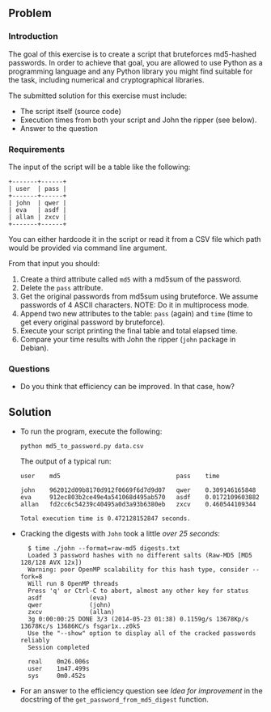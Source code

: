 ## Problem

### Introduction

The goal of this exercise is to create a script that bruteforces md5-hashed
passwords. In order to achieve that goal, you are allowed to use Python as a
programming language and any Python library you might find suitable for the
task, including numerical and cryptographical libraries.

The submitted solution for this exercise must include:

* The script itself (source code)
* Execution times from both your script and John the ripper (see below).
* Answer to the question

### Requirements

The input of the script will be a table like the following:

    +-------+------+
    | user  | pass |
    +-------+------+
    | john  | qwer |
    | eva   | asdf |
    | allan | zxcv |
    +-------+------+

You can either hardcode it in the script or read it from a CSV file
which path would be provided via command line argument.

From that input you should:

1. Create a third attribute called `md5` with a md5sum of the password.
2. Delete the `pass` attribute.
3. Get the original passwords from md5sum using bruteforce.
   We assume passwords of 4 ASCII characters.
   NOTE: Do it in multiprocess mode.
4. Append two new attributes to the table: `pass` (again)
   and `time` (time to get every original password by bruteforce).
5. Execute your script printing the final table and total elapsed time.
6. Compare your time results with John the ripper (`john` package in Debian).

### Questions

* Do you think that efficiency can be improved. In that case, how?


## Solution

* To run the program, execute the following:

    `python md5_to_password.py data.csv`

  The output of a typical run: 

      user    md5                                pass    time             

      john    962012d09b8170d912f0669f6d7d9d07   qwer    0.309146165848   
      eva     912ec803b2ce49e4a541068d495ab570   asdf    0.0172109603882   
      allan   fd2cc6c54239c40495a0d3a93b6380eb   zxcv    0.460544109344   

      Total execution time is 0.472128152847 seconds.


* Cracking the digests with `John` took a little *over 25 seconds*:


        $ time ./john --format=raw-md5 digests.txt    
        Loaded 3 password hashes with no different salts (Raw-MD5 [MD5 128/128 AVX 12x])    
        Warning: poor OpenMP scalability for this hash type, consider --fork=8     
        Will run 8 OpenMP threads    
        Press 'q' or Ctrl-C to abort, almost any other key for status   
        asdf             (eva)    
        qwer             (john)    
        zxcv             (allan)     
        3g 0:00:00:25 DONE 3/3 (2014-05-23 01:38) 0.1159g/s 13678Kp/s 13678Kc/s 13686KC/s fsgar1x..z0kS
        Use the "--show" option to display all of the cracked passwords reliably     
        Session completed    

        real    0m26.006s    
        user    1m47.499s    
        sys     0m0.452s    


* For an answer to the efficiency question see *Idea for improvement* in the docstring of the `get_password_from_md5_digest` function.
